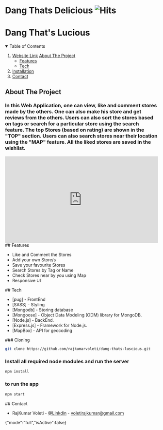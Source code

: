 # Dang Thats Delicious ![Hits](https://hits.seeyoufarm.com/api/count/incr/badge.svg?url=https://github.com/rajkumarvoleti/dang-thats-luscious&title=Views)

<!-- [![Build Status](https://travis-ci.org/joemccann/dillinger.svg?branch=master)](https://github.com/ritwik1923/vtr.git) -->

<!-- TABLE OF CONTENTS -->

# Dang That's Lucious

<details open="open">
  <summary>Table of Contents</summary>
  <ol>
    <li>
      <a href="https://dang-thats-luscious.herokuapp.com">Website Link</a>
      <a href="#about-the-project">About The Project</a>
      <ul>
        <li><a href="#features">Features</a></li>
        <li><a href="#tech">Tech</a></li>
      </ul>
    </li>
    <li>
      <a href="#installation">Installation</a>
    </li>
    <li><a href="#contact">Contact</a></li>
  </ol>
</details>

<div id="about-the-project"></div>

## About The Project

### In this Web Application, one can view, like and comment stores made by the others. One can also make his store and get reviews from the others. Users can also sort the stores based on tags or search for a particular store using the search feature. The top Stores (based on rating) are shown in the "TOP" section. Users can also search stores near their location using the "MAP" feature. All the liked stores are saved in the wishlist.

<div style="padding:56.25% 0 0 0;position:relative;"><iframe
    src="https://player.vimeo.com/video/578182490?badge=0&amp;autopause=0&amp;player_id=0&amp;app_id=58479"
    frameborder="0" allow="autoplay; fullscreen; picture-in-picture" allowfullscreen
    style="position:absolute;top:0;left:0;width:100%;height:100%;" title="Sequence 01_2.mp4"></iframe></div>
<script src="https://player.vimeo.com/api/player.js"></script>

<div id="features"></div> 
## Features

- Like and Comment the Stores
- Add your own Store/s
- Save your favourite Stores
- Search Stores by Tag or Name
- Check Stores near by you using Map
- Responsive UI

<div id = "tech"></div>
## Tech

- [pug] - FrontEnd
- [SASS] - Styling
- [Mongodb] - Storing database
- [Mongoose] - Object Data Modeling (ODM) library for MongoDB.
- [Node.js] - BackEnd.
- [Express.js] - Framework for Node.js.
- [MapBox] - API for geocoding

<div id="installation"> 
### Cloning

```sh
git clone https://github.com/rajkumarvoleti/dang-thats-luscious.git
```

### Install all required node modules and run the server

```sh
npm install
```

### to run the app

```sh
npm start
```

<div id = "contact"></div>
## Contact

- RajKumar Voleti - [@Linkdin](https://www.linkedin.com/in/rajkumar-voleti/) - voletirajkumar@gmail.com

{"mode":"full","isActive":false}
